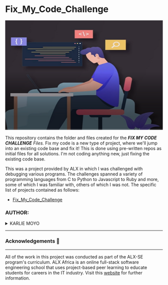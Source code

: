 
# Fix_My_Code_Challenge

<img alt="coding" width="784" height="350" src="https://github.com/Karlie-crypto/alx-system_engineering-devops/blob/master/new.png" />

This repository contains the folder and files created for the _**FIX MY CODE CHALLENGE** Files._
Fix my code is a new type of project, where we'll jump into an existing code base and fix it! This is done using pre-written repos as initial files for all solutions. I'm not coding anything new, just fixing the existing code base.

This was a project provided by ALX in which I was challenged with debugging various programs. The challenges spanned a variety of programming languages from C to Python to Javascript to Ruby and more, some of which I was familiar with, others of which I was not. The specific list of projects contained as follows: 
- [Fix_My_Code_Challenge](https://github.com/Karlie-crypto/Fix_My_Code_Challenge/tree/main/0x00-challenge)

### AUTHOR:
<details>
    <summary>KARLIE MOYO</summary>
    <ul>
        <li>
            <a href="https://github.com/Karlie-crypto">Github</a>
        </li>
        <li>
            <a href="https://twitter.com/karlieemoyo">Twitter</a>
        </li>
        <li>
            <a href="https://karlieemoyo@gmail.com">e-mail</a>
        </li>
    </ul>
</details>

---

### Acknowledgements  :pray:
___
All of the work in this project was conducted as part of the ALX-SE program's curriculum. ALX Africa is an online full-stack software engineering school that uses project-based peer learning to educate students for careers in the IT industry. Visit this <a href="https://www.alxafrica.com/software-engineering-2022">website</a> for further information.
